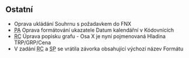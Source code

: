 ﻿---
categories: [fenix]
layout: fenix
---

## Ostatní
<ul>
<li>Oprava ukládání Souhrnu s požadavkem do FNX</li>
<li><abbr title="Postanalýza">PA</abbr> Oprava formátování ukazatele Datum kalendářní v Kódovnících</li>
<li><abbr title="Reachové křivky">RC</abbr> Úprava popisku grafu - Osa X je nyní pojmenovaná Hladina TRP/GRP/Cena </li>
<li>V zadání <abbr title="Reachové křivky">RC</abbr> a <abbr title="Strategický plán">SP</abbr> se vrátila závorka obsahující výchozí název Formátu</li>
</ul>
